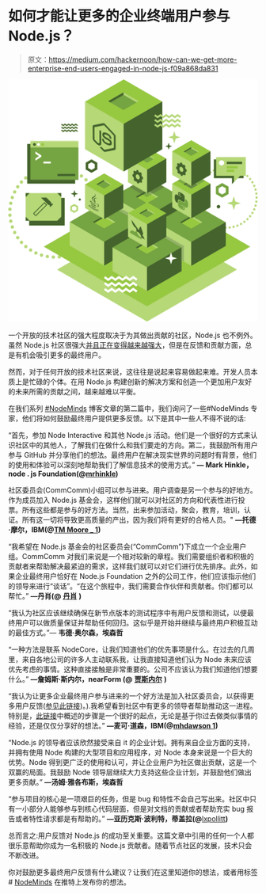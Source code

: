 # 如何才能让更多的企业终端用户参与 Node.js？

> 原文：<https://medium.com/hackernoon/how-can-we-get-more-enterprise-end-users-engaged-in-node-js-f09a868da831>

![](img/4db9a771c06a53af772304443c76aa4a.png)

一个开放的技术社区的强大程度取决于为其做出贡献的社区，Node.js 也不例外。虽然 Node.js 社区很强大[并且正在变得越来越强大](https://developer.ibm.com/code/2017/07/07/stronger-ever-node-js-charges-future/)，但是在反馈和贡献方面，总是有机会吸引更多的最终用户。

然而，对于任何开放的技术社区来说，这往往是说起来容易做起来难。开发人员本质上是忙碌的个体。在用 Node.js 构建创新的解决方案和创造一个更加用户友好的未来所需的贡献之间，越来越难以平衡。

在我们系列 [#NodeMinds](https://twitter.com/search?src=typd&q=%23NodeMinds) 博客文章的第二篇中，我们询问了一些#NodeMinds 专家，他们将如何鼓励最终用户提供更多反馈。以下是其中一些人不得不说的话:

“首先，参加 Node Interactive 和其他 Node.js 活动。他们是一个很好的方式来认识社区中的其他人，了解我们在做什么和我们要走的方向。第二，我鼓励所有用户参与 GitHub 并分享他们的想法。最终用户在解决现实世界的问题时有背景，他们的使用和体验可以深刻地帮助我们了解信息技术的使用方式。” **— Mark Hinkle，node . js Foundation(@**[**mrhinkle**](https://twitter.com/mrhinkle)**)**

社区委员会(CommComm)小组可以参与进来。用户调查是另一个参与的好地方。作为成员加入 Node.js 基金会，这样他们就可以对社区的方向和代表性进行投票。所有这些都是参与的好方法。当然，出来参加活动，聚会，教育，培训，认证。所有这一切将导致更高质量的产出，因为我们将有更好的合格人员。" **—托德·摩尔，IBM(@**[**TM Moore _ 1**](http://www.twitter.com/tmmoore_1)**)**

“我希望在 Node.js 基金会的社区委员会(“CommComm”)下成立一个企业用户组。CommComm 对我们来说是一个相对较新的章程。我们需要组织者和积极的贡献者来帮助解决最紧迫的需求，这样我们就可以对它们进行优先排序。此外，如果企业最终用户恰好在 Node.js Foundation 之外的公司工作，他们应该指示他们的领导来进行“谈话”。“在这个旅程中，我们需要合作伙伴和贡献者。你们都可以帮忙。” **—丹肖(@** [**丹肖**](https://twitter.com/dshaw) **)**

“我认为社区应该继续确保在新节点版本的测试程序中有用户反馈和测试，以便最终用户可以做质量保证并帮助任何回归。这似乎是开始并继续与最终用户积极互动的最佳方式。”— **韦德·奥尔森，埃森哲**

“一种方法是联系 NodeCore，让我们知道他们的优先事项是什么。在过去的几周里，来自各地公司的许多人主动联系我，让我直接知道他们认为 Node 未来应该优先考虑的事情。这种直接接触是非常重要的。公司不应该认为我们知道他们想要什么。” **—詹姆斯·斯内尔，nearForm (@** [**贾斯内尔**](https://twitter.com/jasnell) **)**

“我认为让更多企业最终用户参与进来的一个好方法是加入社区委员会，以获得更多用户反馈([参见此链接](https://github.com/nodejs/community-committee/issues/96/))。).我希望看到社区中有更多的领导者帮助推动这一进程。特别是，[此链接](https://github.com/nodejs/community-committee/issues/96#issuecomment-322506825)中概述的步骤是一个很好的起点，无论是基于你过去做类似事情的经验，还是仅仅分享好的想法。” **—麦可·道森，IBM(@**[**mhdawson 1**](https://twitter.com/mhdawson1)**)**

“Node.js 的领导者应该欣然接受来自 it 的企业计划。拥有来自企业方面的支持，并拥有使用 Node 构建的大型项目和应用程序，对 Node 本身来说是一个巨大的优势。Node 得到更广泛的使用和认可，并让企业用户为社区做出贡献，这是一个双赢的局面。我鼓励 Node 领导层继续大力支持这些企业计划，并鼓励他们做出更多贡献。” **—汤姆·雅各布斯，埃森哲**

“参与项目的核心是一项艰巨的任务，但是 bug 和特性不会自己写出来。社区中只有一小部分人能够参与到核心代码层面，但是对文档的贡献或者帮助充实 bug 报告或者特性请求都是有帮助的。” **—亚历克斯·波利特，蒂盖拉(@**[lxpollitt](https://twitter.com/lxpollitt)**)**

总而言之:用户反馈对 Node.js 的成功至关重要。这篇文章中引用的任何一个人都很乐意帮助你成为一名积极的 Node.js 贡献者。随着节点社区的发展，技术只会不断改进。

你对鼓励更多最终用户反馈有什么建议？让我们在这里知道你的想法，或者用标签# [NodeMinds](https://twitter.com/search?src=typd&q=%23NodeMinds) 在推特上发布你的想法。
